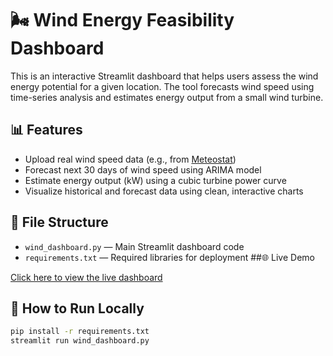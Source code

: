 # 🌬️ Wind Energy Feasibility Dashboard

This is an interactive Streamlit dashboard that helps users assess the wind energy potential for a given location. The tool forecasts wind speed using time-series analysis and estimates energy output from a small wind turbine.

## 📊 Features

- Upload real wind speed data (e.g., from [Meteostat](https://meteostat.net))
- Forecast next 30 days of wind speed using ARIMA model
- Estimate energy output (kW) using a cubic turbine power curve
- Visualize historical and forecast data using clean, interactive charts

## 📁 File Structure

- `wind_dashboard.py` — Main Streamlit dashboard code
- `requirements.txt` — Required libraries for deployment
##🌐 Live Demo

[Click here to view the live dashboard](https://wind-energy-dashboardgit-mapnx7k5pdgborozbb9xbh.streamlit.app/)

## 🚀 How to Run Locally 

```bash
pip install -r requirements.txt
streamlit run wind_dashboard.py


